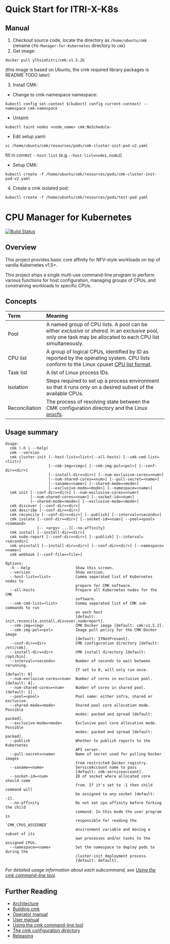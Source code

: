 <!--
Copyright (c) 2017 Intel Corporation

Licensed under the Apache License, Version 2.0 (the "License");
you may not use this file except in compliance with the License.
You may obtain a copy of the License at

     http://www.apache.org/licenses/LICENSE-2.0

Unless required by applicable law or agreed to in writing, software
distributed under the License is distributed on an "AS IS" BASIS,
WITHOUT WARRANTIES OR CONDITIONS OF ANY KIND, either express or implied.
See the License for the specific language governing permissions and
limitations under the License.
-->

# Quick Start for ITRI-X-K8s
## Manual
1. Checkout source code, locate the directory as ```/home/ubuntu/cmk``` (rename ```CPU-Manager-for-Kubernetes``` directory to ```cmk```)
2. Get image:
```
docker pull ylhsiehitri/cmk:v1.5.2b
```
(this image is based on Ubuntu, the cmk required library packages is README TODO later)

3. Install CMK:
* Change to cmk-namespace namespace:
```
kubectl config set-context $(kubectl config current-context) --namespace cmk-namespace
```
* Untaint: 
```
kubectl taint nodes <node_name> cmk:NoSchedule-
```
* Edit setup yaml: 
```
vi /home/ubuntu/cmk/resources/pods/cmk-cluster-init-pod-v2.yaml
```
fill in correct ```--host-list``` (e.g.```--host-list=node1,node2```)
* Setup CMK: 
```
kubectl create -f /home/ubuntu/cmk/resources/pods/cmk-cluster-init-pod-v2.yaml
```
4. Create a cmk isolated pod: 
```
kubectl create -f /home/ubuntu/cmk/resources/pods/test-pod.yaml
```

# CPU Manager for Kubernetes

[![Build Status](https://travis-ci.org/intel/CPU-Manager-for-Kubernetes.svg?branch=master)](https://travis-ci.org/intel/CPU-Manager-for-Kubernetes)

## Overview

This project provides basic core affinity for NFV-style workloads on top
of vanilla Kubernetes v1.5+.

This project ships a single multi-use command-line program to perform
various functions for host configuration, managing groups of CPUs, and
constraining workloads to specific CPUs.

## Concepts

| Term           | Meaning |
| :------------- | :------ |
| Pool           | A named group of CPU lists. A pool can be either _exclusive_ or _shared_. In an _exclusive_ pool, only one task may be allocated to each CPU list simultaneously. |
| CPU list       | A group of logical CPUs, identified by ID as reported by the operating system. CPU lists conform to the Linux cpuset [CPU list format][cpu-list]. |
| Task list      | A list of Linux process IDs. |
| Isolation      | Steps required to set up a process environment so that it runs only on a desired subset of the available CPUs. |
| Reconciliation | The process of resolving state between the CMK configuration directory and the Linux [procfs][procfs]. |

## Usage summary

```
Usage:
  cmk (-h | --help)
  cmk --version
  cmk cluster-init (--host-list=<list>|--all-hosts) [--cmk-cmd-list=<list>]
                   [--cmk-img=<img>] [--cmk-img-pol=<pol>] [--conf-dir=<dir>]
                   [--install-dir=<dir>] [--num-exclusive-cores=<num>]
                   [--num-shared-cores=<num>] [--pull-secret=<name>]
                   [--saname=<name>] [--shared-mode=<mode>]
                   [--exclusive-mode=<mode>] [--namespace=<name>]
  cmk init [--conf-dir=<dir>] [--num-exclusive-cores=<num>]
           [--num-shared-cores=<num>] [--socket-id=<num>]
           [--shared-mode=<mode>] [--exclusive-mode=<mode>]
  cmk discover [--conf-dir=<dir>]
  cmk describe [--conf-dir=<dir>]
  cmk reconcile [--conf-dir=<dir>] [--publish] [--interval=<seconds>]
  cmk isolate [--conf-dir=<dir>] [--socket-id=<num>] --pool=<pool> <command>
              [-- <args> ...][--no-affinity]
  cmk install [--install-dir=<dir>]
  cmk node-report [--conf-dir=<dir>] [--publish] [--interval=<seconds>]
  cmk uninstall [--install-dir=<dir>] [--conf-dir=<dir>] [--namespace=<name>]
  cmk webhook [--conf-file=<file>]

Options:
  -h --help                    Show this screen.
  --version                    Show version.
  --host-list=<list>           Comma seperated list of Kubernetes nodes to
                               prepare for CMK software.
  --all-hosts                  Prepare all Kubernetes nodes for the CMK
                               software.
  --cmk-cmd-list=<list>        Comma seperated list of CMK sub-commands to run
                               on each host
                               [default: init,reconcile,install,discover,nodereport].
  --cmk-img=<img>              CMK Docker image [default: cmk:v1.5.2].
  --cmk-img-pol=<pol>          Image pull policy for the CMK Docker image
                               [default: IfNotPresent].
  --conf-dir=<dir>             CMK configuration directory [default: /etc/cmk].
  --install-dir=<dir>          CMK install directory [default: /opt/bin].
  --interval=<seconds>         Number of seconds to wait between rerunning.
                               If set to 0, will only run once. [default: 0]
  --num-exclusive-cores=<num>  Number of cores in exclusive pool. [default: 4].
  --num-shared-cores=<num>     Number of cores in shared pool. [default: 1].
  --pool=<pool>                Pool name: either infra, shared or exclusive.
  --shared-mode=<mode>         Shared pool core allocation mode. Possible
                               modes: packed and spread [default: packed].
  --exclusive-mode=<mode>      Exclusive pool core allocation mode. Possible
                               modes: packed and spread [default: packed].
  --publish                    Whether to publish reports to the Kubernetes
                               API server.
  --pull-secret=<name>         Name of secret used for pulling Docker images
                               from restricted Docker registry.
  --saname=<name>              ServiceAccount name to pass
                               [default: cmk-serviceaccount].
  --socket-id=<num>            ID of socket where allocated core should come
                               from. If it's set to -1 then child command will
                               be assigned to any socket [default: -1].
  --no-affinity                Do not set cpu affinity before forking the child
                               command. In this mode the user program is
                               responsible for reading the `CMK_CPUS_ASSIGNED`
                               environment variable and moving a subset of its
                               own processes and/or tasks to the assigned CPUs.
  --namespace=<name>           Set the namespace to deploy pods to during the
                               cluster-init deployment process.
                               [default: default].
```

_For detailed usage information about each subcommand, see
[Using the cmk command-line tool][doc-cli]._

## Further Reading

- [Architecture][arch]
- [Building cmk][doc-build]
- [Operator manual][doc-operator]
- [User manual][doc-user]
- [Using the cmk command-line tool][doc-cli]
- [The cmk configuration directory][doc-config]
- [Releasing][release]

[arch]: docs/architecture.md
[cpu-list]: http://man7.org/linux/man-pages/man7/cpuset.7.html#FORMATS
[doc-build]: docs/build.md
[doc-cli]: docs/cli.md
[doc-config]: docs/config.md
[doc-operator]: docs/operator.md
[doc-user]: docs/user.md
[procfs]: http://man7.org/linux/man-pages/man5/proc.5.html
[release]: RELEASE.md
